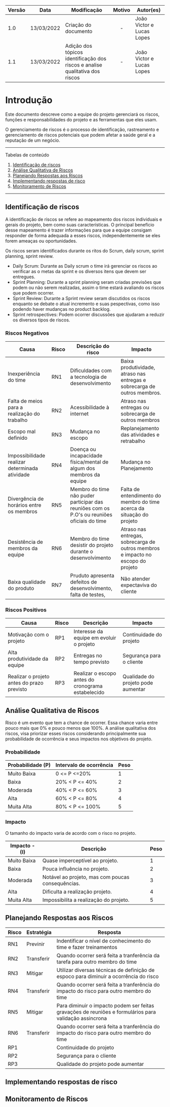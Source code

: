 | Versão | Data       | Modificação                    | Motivo | Autor(es) |
| ------ | ---------- | ------------------------------ | :----: | ----- |
| 1.0    | 13/03/2022 | Criação do documento  | - | João Victor e Lucas Lopes |
| 1.1    | 13/03/2022 | Adição dos tópicos identificação dos riscos e analise qualitativa dos riscos | - | João Victor e Lucas Lopes |

# Introdução 

Este documento descreve como a equipe do projeto gerenciará os riscos, funções e responsabilidades do projeto e as ferramentas que eles usam. 


O gerenciamento de riscos é o processo de identificação, rastreamento e gerenciamento de riscos potenciais que podem afetar a saúde geral e a reputação de um negócio.


*******

Tabelas de conteúdo 

 1. [Identificação de riscos](#identificação)
 2. [Análise Qualitativa de Riscos](#analise)
 3. [Planejando Respostas aos Riscos](#planejamento)
 4. [Implementando respostas de risco](#implementação)
 5. [Monitoramento de Riscos](#monitoramento)

*******


<div id='whatismarkdown'/>  

## Identificação de riscos


A identificação de riscos se refere ao mapeamento dos riscos individuais e gerais do projeto, bem como suas características. O principal benefício desse mapeamento é trazer informações para que a equipe consigam responder de forma adequada a esses riscos, independentemente se eles forem ameaças ou oportunidades.


Os riscos seram identificados durante os ritos do Scrum, daily scrum, sprint planning, sprint review.  

- Daily Scrum: Durante as Daily scrum o time irá gerenciar os riscos ao verificar as o metas da sprint e os diversos itens que devem ser entregues.
- Sprint Planning: Durante a sprint planning seram criadas previsôes que podem ou não serem realizadas, assim o time estará avaliando os riscos que podem ocorrer.
- Sprint Review: Durante a Sprint review seram discutidos os riscos enquanto se debate o atual incremento e suas pespectivas, como isso podendo haver mudanças no product backlog.
- Sprint retrospectives: Podem ocorrer discussões que ajudaram a reduzir os diversos tipos de riscos.

### Riscos Negativos

| Causa	| Risco	| Descrição do risco	| Impacto |
| -------- | -------- | -------- | -------- |
| Inexperiência do time |	RN1	| Dificuldades com a tecnologia de desenvolvimento | Baixa produtividade, atraso nas entregas e sobrecarga de outros membros. |
| Falta de meios para a realização do trabalho | RN2 | Acessibilidade à internet | Atraso nas entregas ou sobrecarga de outros membros |
|Escopo mal definido | RN3 | Mudança no escopo | Replanejamento das atividades e retrabalho |
| Impossibilidade realizar determinada atividade | RN4 | Doença ou incapacidade física/mental de algum dos membros da equipe  | Mudança no Planejamento |
| Divergência de horários entre os membros | RN5 | Membro do time não puder participar das reuniões com os P.O's ou reuniões oficiais do time | Falta de entendimento do membro do time acerca da situação do projeto |
| Desistência de membros da equipe | RN6 | Membro do time desistir do projeto durante o desenvolvimento | Atraso nas entregas, sobrecarga de outros membros e impacto no escopo do projeto |
| Baixa qualidade do produto | RN7 | Pruduto apresenta defeitos de desenvolvimento, falta de testes,  | Não atender expectaviva do cliente  |


### Riscos Positivos
| Causa	| Risco	| Descrição	| Impacto |
| -------- | -------- | -------- | -------- |
| Motivação com o projeto | RP1 | Interesse da equipe em evoluir o projeto | Continuidade do projeto |
| Alta produtividade da equipe | RP2 | Entregas no tempo previsto | Segurança para o cliente |
| Realizar o projeto antes do prazo previsto | RP3 | Realizar o escopo antes do cronograma estabelecido | Qualidade do projeto pode aumentar |


<div id='analise'/>  

## Análise Qualitativa de Riscos

Risco é um evento que tem a chance de ocorrer. Essa chance varia entre pouco mais que 0% e pouco menos que 100%. A análise qualitativa dos riscos, visa priorizar esses riscos  considerando principalmente sua probabilidade de ocorrência e seus impactos nos objetivos do projeto.


### Probabilidade 

| Probabilidade (P)	 | Intervalo de ocorrência | Peso |
| -------- | -------- | -------- |
| Muito Baixa | 0 <= P <=20% | 1 |
| Baixa | 20% < P <= 40%| 2 |
| Moderada | 40% < P <= 60% | 3 |
| Alta | 60% < P <= 80% | 4 |
| Muita Alta | 80% < P <= 100% | 5 |

### Impacto
O tamanho do impacto varia de acordo com o risco no projeto.

| Impacto - (I) | Descrição | Peso |
| -------- | -------- | -------- |
| Muito Baixa | Quase  imperceptível ao projeto.| 1 |
| Baixa | Pouca influência no projeto. | 2 |
| Moderada | Notável ao projeto, mas com poucas consequências. | 3 |
| Alta | Dificulta a realização projeto. | 4 |
| Muita Alta | Impossibilita a realização do projeto. | 5 |




<div id='planejamento'/>  

## Planejando Respostas aos Riscos

|  Risco| Estratégia | Resposta |
| -------- | -------- | -------- |
| RN1 | Previnir | Indentificar o nível de conhecimento do time e fazer treinamentos   |
| RN2 | Transferir | Quando ocorrer será feita a tranferência da tarefa para outro membro do time |
| RN3 | Mitigar | Utilizar diversas técnicas de definição de espoco para diminuir a ocorrência do risco |
| RN4 | Transferir | Quando ocorrer será feita a tranferência do impacto do risco para outro membro do time |
| RN5 | Mitigar | Para diminuir o impacto podem ser feitas gravações de reuniões e formulários para validação assincrona |
| RN6 | Transferir | Quando ocorrer será feita a tranferência do impacto do risco para outro membro do time |
| RP1 |  | Continuidade do projeto |
| RP2 |  | Segurança para o cliente |
| RP3 |  | Qualidade do projeto pode aumentar |



<div id='implementação'/>  

## Implementando respostas de risco

<div id='monitoramento'/>  

## Monitoramento de Riscos





